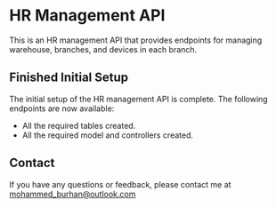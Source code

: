 # HR Management API

This is an HR management API that provides endpoints for managing warehouse, branches, and devices in each branch.

## Finished Initial Setup

The initial setup of the HR management API is complete. The following endpoints are now available:

-   All the required tables created.
-   All the required model and controllers created.

## Contact

If you have any questions or feedback, please contact me at mohammed_burhan@outlook.com
